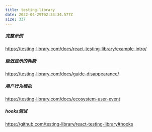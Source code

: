 ```yaml
---
title: testing-library
date: 2022-04-29T02:33:34.577Z
size: 337
---
```

##### 完整示例

https://testing-library.com/docs/react-testing-library/example-intro/

##### 延迟显示的判断

https://testing-library.com/docs/guide-disappearance/

##### 用户行为模拟

https://testing-library.com/docs/ecosystem-user-event

##### hooks测试

https://github.com/testing-library/react-testing-library#hooks
